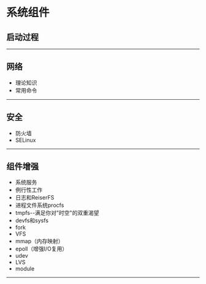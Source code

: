 #   系统组件


##  启动过程


----


##  网络

-   理论知识
-   常用命令


----

##  安全

-   防火墙
-   SELinux


----


##  组件增强

-   系统服务
-   例行性工作
-   日志和ReiserFS
-   进程文件系统procfs
-   tmpfs--满足你对"时空"的双重渴望
-   devfs和sysfs
-   fork
-   VFS
-   mmap（内存映射）
-   epoll（增强I/O复用）
-   udev
-   LVS
-   module

----
